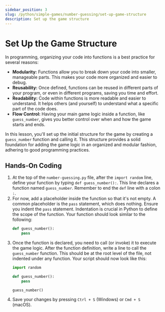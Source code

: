 ```yaml
---
sidebar_position: 3
slug: /python/simple-games/number-guessing/set-up-game-structure
description: Set up the game structure
---
```


# Set Up the Game Structure

In programming, organizing your code into functions is a best practice for several reasons:
- **Modularity:** Functions allow you to break down your code into smaller, manageable parts. This makes your code more organized and easier to debug.
- **Reusability:** Once defined, functions can be reused in different parts of your program, or even in different programs, saving you time and effort.
- **Readability:** Code within functions is more readable and easier to understand. It helps others (and yourself) to understand what a specific part of the code does.
- **Flow Control:** Having your main game logic inside a function, like `guess_number`, gives you better control over when and how the game starts and ends.

In this lesson, you'll set up the initial structure for the game by creating a `guess_number` function and calling it. This structure provides a solid foundation for adding the game logic in an organized and modular fashion, adhering to good programming practices.

## Hands-On Coding

1. At the top of the `number-guessing.py` file, after the `import random` line, define your function by typing `def guess_number():`. This line declares a function named `guess_number`. Remember to end the `def` line with a colon `:`.
2. For now, add a placeholder inside the function so that it's not empty. A common placeholder is the `pass` statement, which does nothing. Ensure you indent the `pass` statement. Indentation is crucial in Python to define the scope of the function. Your function should look similar to the following:
   ```python
   def guess_number():
       pass
   ```
3. Once the function is declared, you need to call (or invoke) it to execute the game logic. After the function definition, write a line to call the `guess_number` function. This should be at the root level of the file, not indented under any function. Your script should now look like this:
   ```python
   import random

   def guess_number():
       pass

   guess_number()
   ```
4. Save your changes by pressing `Ctrl + S` (Windows) or `Cmd + S` (macOS).
